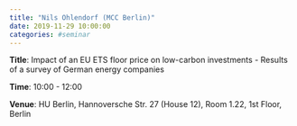 ```yaml
---
title: "Nils Ohlendorf (MCC Berlin)"
date: 2019-11-29 10:00:00
categories: #seminar
---
```


**Title**: Impact of an EU ETS floor price on low-carbon investments - Results of a survey of German energy companies  

**Time**: 10:00 - 12:00  

**Venue**: HU Berlin, Hannoversche Str. 27 (House 12), Room 1.22, 1st Floor, Berlin
